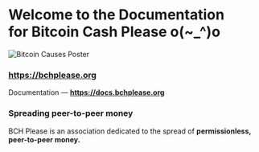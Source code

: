# Welcome to the Documentation<br>for Bitcoin Cash Please o(~_^)o

![Bitcoin Causes Poster](https://bchplease.org/poster.jpg?1582376269)

### https://bchplease.org

Documentation — __https://docs.bchplease.org__

### Spreading peer-to-peer money

BCH Please is an association dedicated to the spread of __permissionless, peer-to-peer money.__
